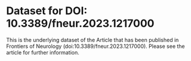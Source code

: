 # Dataset for DOI: 10.3389/fneur.2023.1217000 
This is the underlying dataset of the Article that has been published in Frontiers of Neurology (doi:10.3389/fneur.2023.1217000). 
Please see the article for further information.
